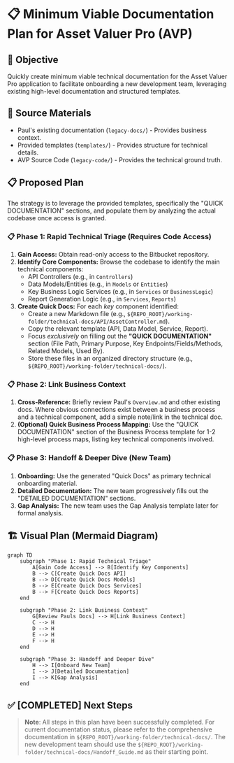 # 📋 Minimum Viable Documentation Plan for Asset Valuer Pro (AVP)

## 📝 Objective

Quickly create minimum viable technical documentation for the Asset Valuer Pro application to facilitate onboarding a new development team, leveraging existing high-level documentation and structured templates.

## 🔧 Source Materials

*   Paul's existing documentation (`legacy-docs/`) - Provides business context.
*   Provided templates (`templates/`) - Provides structure for technical details.
*   AVP Source Code (`legacy-code/`) - Provides the technical ground truth.

## 📋 Proposed Plan

The strategy is to leverage the provided templates, specifically the "QUICK DOCUMENTATION" sections, and populate them by analyzing the actual codebase once access is granted.

### 📋 Phase 1: Rapid Technical Triage (Requires Code Access)

1.  **Gain Access:** Obtain read-only access to the Bitbucket repository.
2.  **Identify Core Components:** Browse the codebase to identify the main technical components:
    *   API Controllers (e.g., in `Controllers`)
    *   Data Models/Entities (e.g., in `Models` or `Entities`)
    *   Key Business Logic Services (e.g., in `Services` or `BusinessLogic`)
    *   Report Generation Logic (e.g., in `Services`, `Reports`)
3.  **Create Quick Docs:** For each *key* component identified:
    *   Create a new Markdown file (e.g., `${REPO_ROOT}/working-folder/technical-docs/API/AssetController.md`).
    *   Copy the relevant template (API, Data Model, Service, Report).
    *   Focus *exclusively* on filling out the **"QUICK DOCUMENTATION"** section (File Path, Primary Purpose, Key Endpoints/Fields/Methods, Related Models, Used By).
    *   Store these files in an organized directory structure (e.g., `${REPO_ROOT}/working-folder/technical-docs/`).

### 📋 Phase 2: Link Business Context

1.  **Cross-Reference:** Briefly review Paul's `Overview.md` and other existing docs. Where obvious connections exist between a business process and a technical component, add a simple note/link in the technical doc.
2.  **(Optional) Quick Business Process Mapping:** Use the "QUICK DOCUMENTATION" section of the Business Process template for 1-2 high-level process maps, listing key technical components involved.

### 📋 Phase 3: Handoff & Deeper Dive (New Team)

1.  **Onboarding:** Use the generated "Quick Docs" as primary technical onboarding material.
2.  **Detailed Documentation:** The new team progressively fills out the "DETAILED DOCUMENTATION" sections.
3.  **Gap Analysis:** The new team uses the Gap Analysis template later for formal analysis.

## 🏗️ Visual Plan (Mermaid Diagram)

```mermaid
graph TD
    subgraph "Phase 1: Rapid Technical Triage"
        A[Gain Code Access] --> B[Identify Key Components]
        B --> C[Create Quick Docs API]
        B --> D[Create Quick Docs Models]
        B --> E[Create Quick Docs Services]
        B --> F[Create Quick Docs Reports]
    end
    
    subgraph "Phase 2: Link Business Context"
        G[Review Pauls Docs] --> H[Link Business Context]
        C --> H
        D --> H
        E --> H
        F --> H
    end
    
    subgraph "Phase 3: Handoff and Deeper Dive"
        H --> I[Onboard New Team]
        I --> J[Detailed Documentation]
        I --> K[Gap Analysis]
    end
```

## ✅ [COMPLETED] Next Steps

> **Note**: All steps in this plan have been successfully completed. For current documentation status, please refer to the comprehensive documentation in `${REPO_ROOT}/working-folder/technical-docs/`. The new development team should use the `${REPO_ROOT}/working-folder/technical-docs/Handoff_Guide.md` as their starting point.
